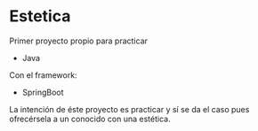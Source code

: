 # Estetica

Primer proyecto propio para practicar 
- Java

Con el framework:
 - SpringBoot
 
 La intención de éste proyecto es practicar y sí se da el caso pues ofrecérsela a un conocido con una estética.
